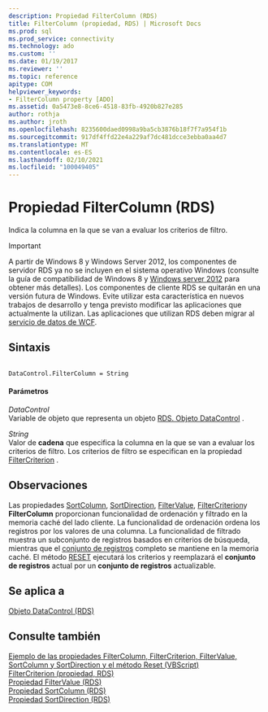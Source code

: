 ```yaml
---
description: Propiedad FilterColumn (RDS)
title: FilterColumn (propiedad, RDS) | Microsoft Docs
ms.prod: sql
ms.prod_service: connectivity
ms.technology: ado
ms.custom: ''
ms.date: 01/19/2017
ms.reviewer: ''
ms.topic: reference
apitype: COM
helpviewer_keywords:
- FilterColumn property [ADO]
ms.assetid: 0a5473e8-8ce6-4518-83fb-4920b827e285
author: rothja
ms.author: jroth
ms.openlocfilehash: 8235600daed0998a9ba5cb3876b18f7f7a954f1b
ms.sourcegitcommit: 917df4ffd22e4a229af7dc481dcce3ebba0aa4d7
ms.translationtype: MT
ms.contentlocale: es-ES
ms.lasthandoff: 02/10/2021
ms.locfileid: "100049405"
---
```

# <a name="filtercolumn-property-rds"></a>Propiedad FilterColumn (RDS)
Indica la columna en la que se van a evaluar los criterios de filtro.  
  
> [!IMPORTANT]
>  A partir de Windows 8 y Windows Server 2012, los componentes de servidor RDS ya no se incluyen en el sistema operativo Windows (consulte la guía de compatibilidad de Windows 8 y [Windows server 2012](https://www.microsoft.com/download/details.aspx?id=27416) para obtener más detalles). Los componentes de cliente RDS se quitarán en una versión futura de Windows. Evite utilizar esta característica en nuevos trabajos de desarrollo y tenga previsto modificar las aplicaciones que actualmente la utilizan. Las aplicaciones que utilizan RDS deben migrar al [servicio de datos de WCF](/dotnet/framework/wcf/).  
  
## <a name="syntax"></a>Sintaxis  
  
```  
  
DataControl.FilterColumn = String  
```  
  
#### <a name="parameters"></a>Parámetros  
 *DataControl*  
 Variable de objeto que representa un objeto [RDS. Objeto DataControl](./datacontrol-object-rds.md) .  
  
 *String*  
 Valor de **cadena** que especifica la columna en la que se van a evaluar los criterios de filtro. Los criterios de filtro se especifican en la propiedad [FilterCriterion](./filtercriterion-property-rds.md) .  
  
## <a name="remarks"></a>Observaciones  
 Las propiedades [SortColumn](./sortcolumn-property-rds.md), [SortDirection](./sortdirection-property-rds.md), [FilterValue](./filtervalue-property-rds.md), [FilterCriterion](./filtercriterion-property-rds.md)y **FilterColumn** proporcionan funcionalidad de ordenación y filtrado en la memoria caché del lado cliente. La funcionalidad de ordenación ordena los registros por los valores de una columna. La funcionalidad de filtrado muestra un subconjunto de registros basados en criterios de búsqueda, mientras que el [conjunto de registros](../ado-api/recordset-object-ado.md) completo se mantiene en la memoria caché. El método [RESET](./reset-method-rds.md) ejecutará los criterios y reemplazará el **conjunto de registros** actual por un **conjunto de registros** actualizable.  
  
## <a name="applies-to"></a>Se aplica a  
 [Objeto DataControl (RDS)](./datacontrol-object-rds.md)  
  
## <a name="see-also"></a>Consulte también  
 [Ejemplo de las propiedades FilterColumn, FilterCriterion, FilterValue, SortColumn y SortDirection y el método Reset (VBScript)](./filter-column-criterion-value-sortcolumn-sortdirection-example-vbscript.md)   
 [FilterCriterion (propiedad, RDS)](./filtercriterion-property-rds.md)   
 [Propiedad FilterValue (RDS)](./filtervalue-property-rds.md)   
 [Propiedad SortColumn (RDS)](./sortcolumn-property-rds.md)   
 [Propiedad SortDirection (RDS)](./sortdirection-property-rds.md)
